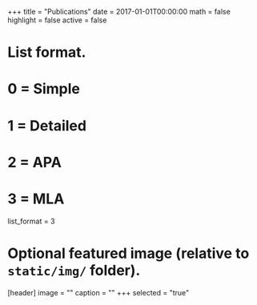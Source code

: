 +++
title = "Publications"
date = 2017-01-01T00:00:00
math = false
highlight = false
active = false

# List format.
#   0 = Simple
#   1 = Detailed
#   2 = APA
#   3 = MLA
list_format = 3

# Optional featured image (relative to `static/img/` folder).
[header]
image = ""
caption = ""
+++ selected = "true"
